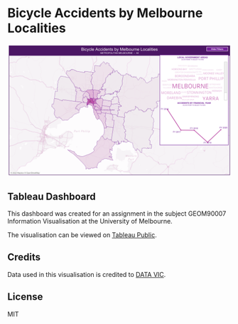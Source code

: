 # Bicycle Accidents by Melbourne Localities

![Dashboard view](/img/Dashboard.png)

## Tableau Dashboard

This dashboard was created for an assignment in the subject GEOM90007 Information Visualisation at the University of Melbourne. 

The visualisation can be viewed on [Tableau Public][1].  

## Credits
Data used in this visualisation is credited to [DATA VIC][2].  

## License
MIT

[1]: https://public.tableau.com/app/profile/johnson.j.zhou/viz/BicycleAccidentsbyMelbourneLocalities/Dashboard
[2]: https://www.data.vic.gov.au